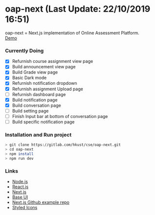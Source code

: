 # oap-next (Last Update: 22/10/2019 16:51)
oap-next = Next.js implementation of Online Assessment Platform.\
[Demo](https://oap-next.chrisliupascal.now.sh/)

### Currently Doing
* [x] Refurnish course assignment view page
* [x] Build announcement view page
* [x] Build Grade view page
* [x] Basic Dark mode
* [x] Refurnish notification dropdown
* [x] Refurnish assignment Upload page
* [ ] Refurnish dashboard page
* [x] Build notification page
* [x] Build conversation page
* [ ] Build setting page
* [ ] Finish Input bar at bottom of conversation page
* [ ] Build specific notification page

### Installation and Run project
```sh
> git clone https://gitlab.com/hkust/cse/oap-next.git
> cd oap-next
> npm install
> npm run dev
```

### Links
* [Node.js](https://nodejs.org/en/)
* [React.js](https://reactjs.org/)
* [Next.js](https://nextjs.org/)
* [Base UI](https://baseweb.design/)
* [Next.js Github example repo](https://github.com/zeit/next.js/tree/canary/examples)
* [Styled Icons](https://styled-icons.js.org/)
